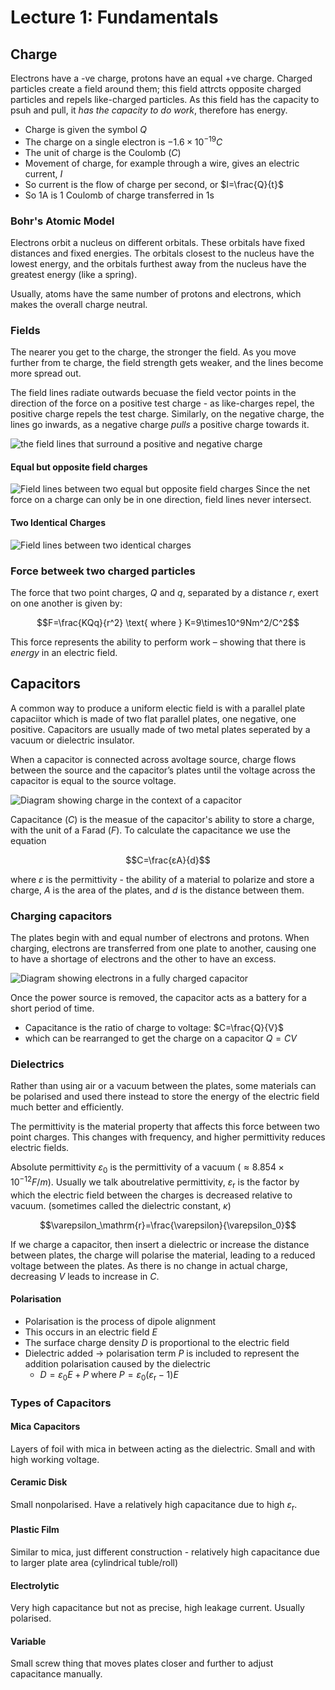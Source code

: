 # Lecture 1: Fundamentals

## Charge

Electrons have a -ve charge, protons have an equal +ve charge. Charged particles create a field around them; this field attrcts opposite charged particles and repels like-charged particles.
As this field has the capacity to psuh and pull, it *has the capacity to do work*, therefore has energy.

- Charge is given the symbol $Q$
- The charge on a single electron is $-1.6 \times 10^{-19} C$
- The unit of charge is the Coulomb ($C$)
- Movement of charge, for example through a wire, gives an electric
current, $I$
- So current is the flow of charge per second, or $I=\frac{Q}{t}$
- So 1A is 1 Coulomb of charge transferred in 1s

### Bohr's Atomic Model

Electrons orbit a nucleus on different orbitals. These orbitals have fixed distances and fixed energies. The orbitals closest to the nucleus have the lowest energy, and the orbitals furthest away from the nucleus have the greatest energy (like a spring).

Usually, atoms have the same number of protons and electrons, which makes the overall charge neutral.

### Fields

The nearer you get to the charge, the stronger the field. As you move further from te charge, the field strength gets weaker, and the lines become more spread out.

The field lines radiate outwards becuase the field vector points in the direction of the force on a positive test charge - as like-charges repel, the positive charge repels the test charge. Similarly, on the negative charge, the lines go inwards, as a negative charge *pulls* a positive charge towards it.

![the field lines that surround a positive and negative charge](img/FieldLines.png)

#### Equal but opposite field charges

![Field lines between two equal but opposite field charges](img/EqualOppositeFields.png)
Since the net force on a charge can only be in one direction, field lines never intersect.

#### Two Identical Charges

![Field lines between two identical charges](img/IdenticalCharges.png)

### Force betweek two charged particles

The force that two point charges, $Q$ and $q$, separated by a distance $r$, exert on one another is given by:

$$F=\frac{KQq}{r^2} \text{ where } K=9\times10^9Nm^2/C^2$$

This force represents the ability to perform work – showing that there is *energy* in an electric field.

## Capacitors

A common way to produce a uniform electic field is with a parallel plate capaciitor which is made of two flat parallel plates, one negative, one positive. Capacitors are usually made of two metal plates seperated by a vacuum or dielectric insulator.

When a capacitor is connected across avoltage source, charge flows between the source and the capacitor’s plates until the voltage across the capacitor is equal to the source voltage.

![Diagram showing charge in the context of a capacitor](img/capacitor.png)

Capacitance ($C$) is the measue of the capacitor's ability to store a charge, with the unit of a Farad ($F$). To calculate the capacitance we use the equation

$$C=\frac{εA}{d}$$

where $ε$ is the permittivity - the ability of a material to polarize and store a charge, $A$ is the area of the plates, and $d$ is the distance between them.

### Charging capacitors

The plates begin with and equal number of electrons and protons. When charging, electrons are transferred from one plate to another, causing one to have a shortage of electrons and the other to have an excess.

![Diagram showing electrons in a fully charged capacitor](img/FullyChargedCapacitor.png)

Once the power source is removed, the capacitor acts as a battery for a short period of time.

- Capacitance is the ratio of charge to voltage: $C=\frac{Q}{V}$
- which can be rearranged to get the charge on a capacitor $Q=CV$

### Dielectrics

Rather than using air or a vacuum between the plates, some materials can be polarised and used there instead to store the energy of the electric field much better and efficiently.

The permittivity is the material property that affects this force between two point charges. This changes with frequency, and higher permittivity reduces electric fields.

Absolute permittivity $ε_0$ is the permittivity of a vacuum ($≈8.854\times10^{-12} F/m$). Usually we talk aboutrelative permittivity, $\varepsilon_\mathrm{r}$ is the factor by which the electric field between the charges is decreased relative to vacuum. (sometimes called the dielectric constant, $κ$)

$$\varepsilon_\mathrm{r}=\frac{\varepsilon}{\varepsilon_0}$$

If we charge a capacitor, then insert a dielectric or increase the distance between plates, the charge will polarise the material, leading to a reduced voltage between the plates. As there is no change in actual charge, decreasing $V$ leads to increase in $C$.

#### Polarisation

- Polarisation is the process of dipole alignment
- This occurs in an electric field $E$
- The surface charge density $D$ is proportional to the electric field
- Dielectric added -> polarisation term $P$ is included to represent the addition polarisation caused by the dielectric
  - $D = \varepsilon_0E + P$ where $P = \varepsilon_0 (\varepsilon_\mathrm{r} - 1)E$

### Types of Capacitors

#### Mica Capacitors

Layers of foil with mica in between acting as the dielectric. Small and with high working voltage.

#### Ceramic Disk

Small nonpolarised. Have a relatively high capacitance due to high $\varepsilon_\mathrm{r}$.

#### Plastic Film

Similar to mica, just different construction - relatively high capacitance due to larger plate area (cylindrical tuble/roll)

#### Electrolytic

Very high capacitance but not as precise, high leakage current. Usually polarised.

#### Variable

Small screw thing that moves plates closer and further to adjust capacitance manually.
